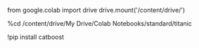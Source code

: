from google.colab import drive
drive.mount('/content/drive/')

%cd /content/drive/My Drive/Colab Notebooks/standard/titanic

!pip install catboost